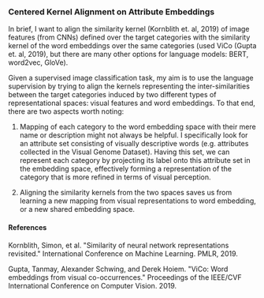 ### Centered Kernel Alignment on Attribute Embeddings

In brief, I want to align the similarity kernel (Kornblith et. al, 2019) of image features (from CNNs) defined over the target categories with the similarity kernel of the word embeddings over the same categories (used ViCo (Gupta et. al, 2019), but there are many other options for language models: BERT, word2vec, GloVe). 

Given a supervised image classification task, my aim is to use the language supervision by trying to align the kernels representing the inter-similarities between the target categories induced by two different types of representational spaces: visual features and word embeddings. To that end, there are two aspects worth noting: 

1. Mapping of each category to the word embedding space with their mere name or description might not always be helpful. I specifically look for an attribute set consisting of visually descriptive words (e.g. attributes collected in the Visual Genome Dataset). Having this set, we can represent each category by projecting its label onto this attribute set in the embedding space, effectively forming a representation of the category that is more refined in terms of visual perception.

2. Aligning the similarity kernels from the two spaces saves us from learning a new mapping from visual representations to word embedding, or a new shared embedding space.




#### References

Kornblith, Simon, et al. "Similarity of neural network representations revisited." International Conference on Machine Learning. PMLR, 2019.

Gupta, Tanmay, Alexander Schwing, and Derek Hoiem. "ViCo: Word embeddings from visual co-occurrences." Proceedings of the IEEE/CVF International Conference on Computer Vision. 2019.











